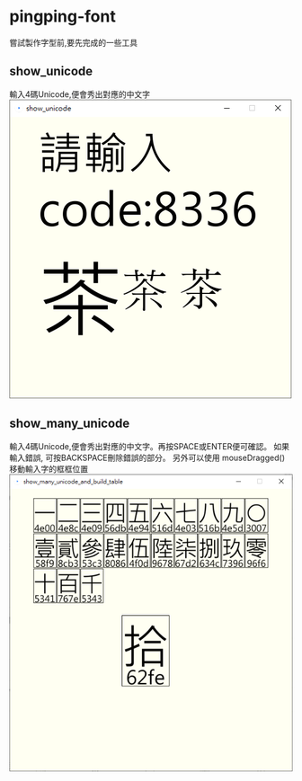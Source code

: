 # pingping-font
嘗試製作字型前,要先完成的一些工具

## show_unicode
輸入4碼Unicode,便會秀出對應的中文字
![show_unicode.png](show_unicode.png)

## show_many_unicode
輸入4碼Unicode,便會秀出對應的中文字。再按SPACE或ENTER便可確認。
如果輸入錯誤, 可按BACKSPACE刪除錯誤的部分。
另外可以使用 mouseDragged()移動輸入字的框框位置
![show_many_unicode_and_build_table.png](show_many_unicode_and_build_table.png)
